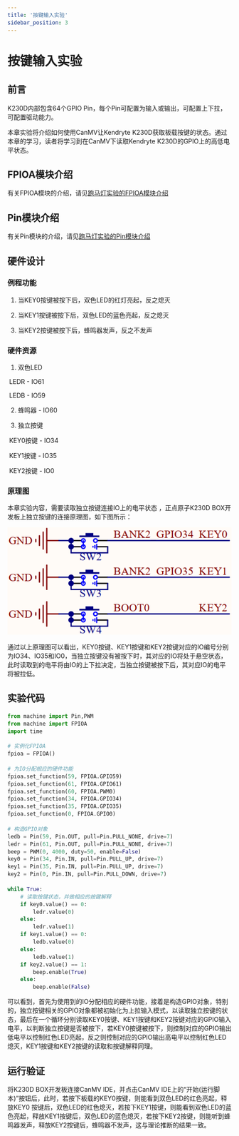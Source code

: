 ```yaml
---
title: '按键输入实验'
sidebar_position: 3
---
```


# 按键输入实验

## 前言

K230D内部包含64个GPIO Pin，每个Pin可配置为输入或输出，可配置上下拉，可配置驱动能力。

本章实验将介绍如何使用CanMV让Kendryte K230D获取板载按键的状态。通过本章的学习，读者将学习到在CanMV下读取Kendryte K230D的GPIO上的高低电平状态。 

## FPIOA模块介绍

有关FPIOA模块的介绍，请见[跑马灯实验的FPIOA模块介绍](led.md#fpioa模块介绍)

## Pin模块介绍

有关Pin模块的介绍，请见[跑马灯实验的Pin模块介绍](led.md#pin模块介绍)

## 硬件设计

### 例程功能

1. 当KEY0按键被按下后，双色LED的红灯亮起，反之熄灭

2. 当KEY1按键被按下后，双色LED的蓝色亮起，反之熄灭

3. 当KEY2按键被按下后，蜂鸣器发声，反之不发声

### 硬件资源

1. 双色LED

​	LEDR - IO61

​	LEDB - IO59

2. 蜂鸣器 - IO60

3. 独立按键

​	KEY0按键 - IO34

​	KEY1按键 - IO35

​	KEY2按键 - IO0

### 原理图

本章实验内容，需要读取独立按键连接IO上的电平状态 ，正点原子K230D BOX开发板上独立按键的连接原理图，如下图所示：  

![01](./img/03.png)

通过以上原理图可以看出，KEY0按键、KEY1按键和KEY2按键对应的IO编号分别为IO34、IO35和IO0，当独立按键没有被按下时，其对应的IO将处于悬空状态，此时读取到的电平将由IO的上下拉决定，当独立按键被按下后，其对应IO的电平将被拉低。

## 实验代码

``` python
from machine import Pin,PWM
from machine import FPIOA
import time

# 实例化FPIOA
fpioa = FPIOA()

# 为IO分配相应的硬件功能
fpioa.set_function(59, FPIOA.GPIO59)
fpioa.set_function(61, FPIOA.GPIO61)
fpioa.set_function(60, FPIOA.PWM0)
fpioa.set_function(34, FPIOA.GPIO34)
fpioa.set_function(35, FPIOA.GPIO35)
fpioa.set_function(0, FPIOA.GPIO0)

# 构造GPIO对象
ledb = Pin(59, Pin.OUT, pull=Pin.PULL_NONE, drive=7)
ledr = Pin(61, Pin.OUT, pull=Pin.PULL_NONE, drive=7)
beep = PWM(0, 4000, duty=50, enable=False)
key0 = Pin(34, Pin.IN, pull=Pin.PULL_UP, drive=7)
key1 = Pin(35, Pin.IN, pull=Pin.PULL_UP, drive=7)
key2 = Pin(0, Pin.IN, pull=Pin.PULL_DOWN, drive=7)

while True:
    # 读取按键状态，并做相应的按键解释
    if key0.value() == 0:
        ledr.value(0)
    else:
        ledr.value(1)
    if key1.value() == 0:
        ledb.value(0)
    else:
        ledb.value(1)
    if key2.value() == 1:
        beep.enable(True)
    else:
        beep.enable(False)
```

可以看到，首先为使用到的IO分配相应的硬件功能，接着是构造GPIO对象，特别的，独立按键相关的GPIO对象都被初始化为上拉输入模式，以读取独立按键的状态，最后在一个循环分别读取KEY0按键、KEY1按键和KEY2按键对应的GPIO输入电平，以判断独立按键是否被按下，若KEY0按键被按下，则控制对应的GPIO输出低电平以控制红色LED亮起，反之则控制对应的GPIO输出高电平以控制红色LED熄灭，KEY1按键和KEY2按键的读取和按键解释同理。

## 运行验证

将K230D BOX开发板连接CanMV IDE，并点击CanMV IDE上的“开始(运行脚本)”按钮后，此时，若按下板载的KEY0按键，则能看到双色LED的红色亮起，释放KEY0 按键后，双色LED的红色熄灭，若按下KEY1按键，则能看到双色LED的蓝色亮起，释放KEY1按键后，双色LED的蓝色熄灭，若按下KEY2按键，则能听到蜂鸣器发声，释放KEY2按键后，蜂鸣器不发声，这与理论推断的结果一致。  
